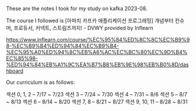 These are the notes I took for my study on kafka 2023-08.

The course I followed is [아파치 카프카 애플리케이션 프로그래밍] 개념부터 컨슈머, 프로듀서, 커넥트, 스트림즈까지! - DVWY provided by Inflearn

https://www.inflearn.com/course/%EC%95%84%ED%8C%8C%EC%B9%98-%EC%B9%B4%ED%94%84%EC%B9%B4-%EC%95%A0%ED%94%8C%EB%A6%AC%EC%BC%80%EC%9D%B4%EC%85%98-%ED%94%84%EB%A1%9C%EA%B7%B8%EB%9E%98%EB%B0%8D/dashboard

Our curriculum is as follows:

섹션 0, 1, 2 – 7/17 ~ 7/23
섹션 3 – 7/24 ~ 7/30
섹션 4 – 7/31 ~ 8/6
섹션 5 – 8/7 ~ 8/13
섹션 6 – 8/14 ~ 8/20
섹션 7, 8 – 8/21 ~ 8/27
섹션 9, 10, 11 – 8/28 ~ 8/31


